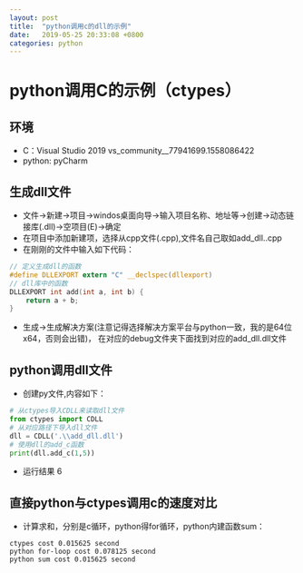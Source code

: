 ```yaml
---
layout: post
title:  "python调用c的dll的示例"
date:   2019-05-25 20:33:08 +0800
categories: python
---
```

# python调用C的示例（ctypes）

## 环境
- C：Visual Studio 2019 vs_community__77941699.1558086422
- python: pyCharm

## 生成dll文件

- 文件->新建->项目->windos桌面向导->输入项目名称、地址等->创建->动态链接库(.dll)->空项目(E)->确定
- 在项目中添加新建项，选择从cpp文件(.cpp),文件名自己取如add_dll..cpp
- 在刚刚的文件中输入如下代码：
``` c
// 定义生成dll的函数
#define DLLEXPORT extern "C" __declspec(dllexport)
// dll库中的函数
DLLEXPORT int add(int a, int b) {
    return a + b;
}
```
- 生成->生成解决方案(注意记得选择解决方案平台与python一致，我的是64位x64，否则会出错)， 在对应的debug文件夹下面找到对应的add_dll.dll文件

## python调用dll文件
- 创建py文件,内容如下：
``` py
# 从ctypes导入CDLL来读取dll文件
from ctypes import CDLL
# 从对应路径下导入dll文件
dll = CDLL('.\\add_dll.dll')
# 使用dll的add_c函数
print(dll.add_c(1,5))
```
- 运行结果 6

## 直接python与ctypes调用c的速度对比
- 计算求和，分别是c循环，python得for循环，python内建函数sum：
```
ctypes cost 0.015625 second
python for-loop cost 0.078125 second
python sum cost 0.015625 second
```
